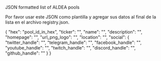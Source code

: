 JSON formatted list of ALDEA pools

Por favor usar este JSON como plantilla y agregar sus datos al final de la lista en el archivo registry.json.

{
    "hex": "pool_id_in_hex",
    "ticker": "",
    "name": "",
    "description": "",
    "homepage": "",
    "url_png_logo": "",
    "location": "",
    "social": {
      "twitter_handle": "",
      "telegram_handle": "",
      "facebook_handle": "",
      "youtube_handle": "",
      "twitch_handle": "",
      "discord_handle": "",
      "github_handle": ""
    }
  }
